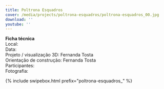 ```yaml
---
title: Poltrona Esquadros
cover: /media/projects/poltrona-esquadros/poltrona-esquadros_00.jpg
download: ''
youtube: ''
---
```

**Ficha técnica**  
Local:  
Data:  
Projeto / visualização 3D: Fernanda Tosta  
Orientação de construção: Fernanda Tosta  
Participantes:  
Fotografia:  

{% include swipebox.html prefix="poltrona-esquadros_" %}
